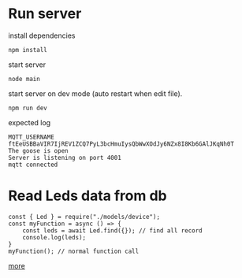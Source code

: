# Run server
install dependencies
```
npm install
```
start server
```
node main
```
start server on dev mode (auto restart when edit file).
```
npm run dev
```
expected log
```
MQTT_USERNAME ftEeUSBBaVIR7IjREV1ZCQ7PyL3bcHmuIysQbWwXOdJy6NZx8I8Kb6GAlJKqNh0T
The goose is open
Server is listening on port 4001
mqtt connected
```

# Read Leds data from db
```
const { Led } = require("./models/device");
const myFunction = async () => {
    const leds = await Led.find({}); // find all record
    console.log(leds);
}
myFunction(); // normal function call
```
[more](https://mongoosejs.com/docs/queries.html)